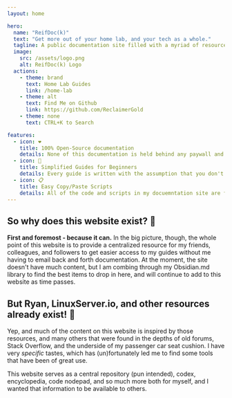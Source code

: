```yaml
---
layout: home

hero:
  name: "ReifDoc(k)"
  text: "Get more out of your home lab, and your tech as a whole."
  tagline: A public documentation site filled with a myriad of resources to help people get more out of the internet.
  image:
    src: /assets/logo.png
    alt: ReifDoc(k) Logo
  actions:
    - theme: brand
      text: Home Lab Guides
      link: /home-lab
    - theme: alt
      text: Find Me on Github
      link: https://github.com/ReclaimerGold
    - theme: none
      text: CTRL+K to Search

features:
  - icon: ❤️
    title: 100% Open-Source documentation
    details: None of this documentation is held behind any paywall and will never be sold to another company. I only bill for consultative services if the need should arise.
  - icon: 👶
    title: Simplified Guides for Beginners
    details: Every guide is written with the assumption that you don't have prior knowledge. I work to ensure that I reference other resources that may be important to read beforehand.
  - icon: 📋
    title: Easy Copy/Paste Scripts
    details: All of the code and scripts in my docuemntation site are formatted to be easily readable, and allow for easy copy/pasting into tools like your console, Portainer, and more.
---
```


## So why does this website exist? 🤷

**First and foremost - because it can.** In the big picture, though, the whole point of this website is to provide a centralized resource for my friends, colleagues, and followers to get easier access to my guides without me having to email back and forth documentation. At the moment, the site doesn't have much content, but I am combing through my Obsidian.md library to find the best items to drop in here, and will continue to add to this website as time passes.

## But Ryan, LinuxServer.io, and other resources already exist! 😤

Yep, and much of the content on this website is inspired by those resources, and many others that were found in the depths of old forums, Stack Overflow, and the underside of my passenger car seat cushion. I have very *specific* tastes, which has (un)fortunately led me to find some tools that have been of great use.

This website serves as a central repository (pun intended), codex, encyclopedia, code nodepad, and so much more both for myself, and I wanted that information to be available to others.